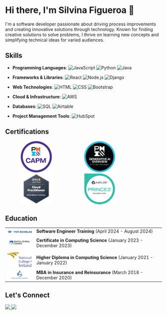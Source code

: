 # Hi there, I'm Silvina Figueroa 👋

I'm a software developer passionate about driving process improvements and creating innovative solutions through technology. Known for finding creative solutions to solve problems, I thrive on learning new concepts and simplifying technical ideas for varied audiences.

## Skills
- **Programming Languages**:
  ![JavaScript](https://img.shields.io/badge/-JavaScript-333333?style=flat&logo=javascript)
  ![Python](https://img.shields.io/badge/-Python-333333?style=flat&logo=python)
  ![Java](https://img.shields.io/badge/-Java-333333?style=flat&logo=java)

- **Frameworks & Libraries**:
  ![React](https://img.shields.io/badge/-React-333333?style=flat&logo=react)
  ![Node.js](https://img.shields.io/badge/-Node.js-333333?style=flat&logo=node.js)
  ![Django](https://img.shields.io/badge/-Django-333333?style=flat&logo=django)

- **Web Technologies**:
  ![HTML](https://img.shields.io/badge/-HTML-333333?style=flat&logo=html5)
  ![CSS](https://img.shields.io/badge/-CSS-333333?style=flat&logo=css3)
  ![Bootstrap](https://img.shields.io/badge/-Bootstrap-333333?style=flat&logo=bootstrap)

- **Cloud & Infrastructure**:
  ![AWS](https://img.shields.io/badge/-AWS-333333?style=flat&logo=amazon-aws)

- **Databases**:
  ![SQL](https://img.shields.io/badge/-SQL-333333?style=flat&logo=postgresql)
  ![Airtable](https://img.shields.io/badge/-Airtable-333333?style=flat&logo=airtable)

- **Project Management Tools**:
  ![HubSpot](https://img.shields.io/badge/-HubSpot-333333?style=flat&logo=hubspot)

## Certifications
<p>
  <img src="pmi-capm.png" alt="CAPM" width="100" style="margin: 0 50px;"/>
  <img src="AI-PMI.png" alt="PMI-AI" width="100" style="margin: 0 50px;"/>
  <img src="AWS.png" alt="AWS Certified Cloud Practitioner" width="100" style="margin: 0 50px;"/>
  <img src="PRINCE-2-badge.png" alt="PRINCE2" width="100" style="margin: 0 50px;"/>
</p>

## Education
<table style="border: none; background: none;">
  <tr style="border: none; background: none;">
    <td style="border: none; background: none;"><img src="perscholas-logo.svg" alt="Per Scholas" width="100"/></td>
    <td style="border: none; background: none;"><b>Software Engineer Training</b> (April 2024 - August 2024)</td>
  </tr>
  <tr style="border: none; background: none;">
    <td style="border: none; background: none;"><img src="SeattleCentral.png" alt="Seattle Central College" width="100"/></td>
    <td style="border: none; background: none;"><b>Certificate in Computing Science</b> (January 2023 - December 2023)</td>
  </tr>
  <tr style="border: none; background: none;">
    <td style="border: none; background: none;"><img src="NCI-Logo.svg" alt="National College of Ireland" width="100"/></td>
    <td style="border: none; background: none;"><b>Higher Diploma in Computing Science</b> (January 2021 - January 2022)</td>
  </tr>
  <tr style="border: none; background: none;">
    <td style="border: none; background: none;"><img src="funenseg-logo.png" alt="National Insurance School" width="100"/></td>
    <td style="border: none; background: none;"><b>MBA in Insurance and Reinsurance</b> (March 2018 - December 2020)</td>
  </tr>
</table>

## Let's Connect
<p>
  <a href="https://www.linkedin.com/in/silvinasfigueroa" target="_blank">
    <img src="https://img.shields.io/badge/-LinkedIn-0077B5?style=flat&logo=linkedin&logoColor=white" width="80" />
  </a>
  <a href="mailto:silvina.sfigueroa@gmail.com">
    <img src="https://img.shields.io/badge/-Email-D14836?style=flat&logo=gmail&logoColor=white" width="65" />
  </a>
</p>
